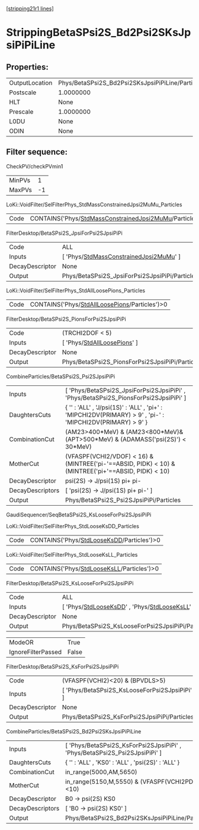 [[stripping21r1 lines]](./stripping21r1-index)

# StrippingBetaSPsi2S_Bd2Psi2SKsJpsiPiPiLine

## Properties:

|                |                                                  |
|----------------|--------------------------------------------------|
| OutputLocation | Phys/BetaSPsi2S_Bd2Psi2SKsJpsiPiPiLine/Particles |
| Postscale      | 1.0000000                                        |
| HLT            | None                                             |
| Prescale       | 1.0000000                                        |
| L0DU           | None                                             |
| ODIN           | None                                             |

## Filter sequence:

CheckPV/checkPVmin1

|        |     |
|--------|-----|
| MinPVs | 1   |
| MaxPVs | -1  |

LoKi::VoidFilter/SelFilterPhys_StdMassConstrainedJpsi2MuMu_Particles

|      |                                                                                                                          |
|------|--------------------------------------------------------------------------------------------------------------------------|
| Code | CONTAINS('Phys/[StdMassConstrainedJpsi2MuMu](./stripping21r1-commonparticles-stdmassconstrainedjpsi2mumu)/Particles')\>0 |

FilterDesktop/BetaSPsi2S_JpsiForPsi2SJpsiPiPi

|                 |                                                                                                         |
|-----------------|---------------------------------------------------------------------------------------------------------|
| Code            | ALL                                                                                                     |
| Inputs          | [ 'Phys/[StdMassConstrainedJpsi2MuMu](./stripping21r1-commonparticles-stdmassconstrainedjpsi2mumu)' ] |
| DecayDescriptor | None                                                                                                    |
| Output          | Phys/BetaSPsi2S_JpsiForPsi2SJpsiPiPi/Particles                                                          |

LoKi::VoidFilter/SelFilterPhys_StdAllLoosePions_Particles

|      |                                                                                                    |
|------|----------------------------------------------------------------------------------------------------|
| Code | CONTAINS('Phys/[StdAllLoosePions](./stripping21r1-commonparticles-stdallloosepions)/Particles')\>0 |

FilterDesktop/BetaSPsi2S_PionsForPsi2SJpsiPiPi

|                 |                                                                                   |
|-----------------|-----------------------------------------------------------------------------------|
| Code            | (TRCHI2DOF \< 5)                                                                  |
| Inputs          | [ 'Phys/[StdAllLoosePions](./stripping21r1-commonparticles-stdallloosepions)' ] |
| DecayDescriptor | None                                                                              |
| Output          | Phys/BetaSPsi2S_PionsForPsi2SJpsiPiPi/Particles                                   |

CombineParticles/BetaSPsi2S_Psi2SJpsiPiPi

|                  |                                                                                                              |
|------------------|--------------------------------------------------------------------------------------------------------------|
| Inputs           | [ 'Phys/BetaSPsi2S_JpsiForPsi2SJpsiPiPi' , 'Phys/BetaSPsi2S_PionsForPsi2SJpsiPiPi' ]                       |
| DaughtersCuts    | { '' : 'ALL' , 'J/psi(1S)' : 'ALL' , 'pi+' : 'MIPCHI2DV(PRIMARY) \> 9' , 'pi-' : 'MIPCHI2DV(PRIMARY) \> 9' } |
| CombinationCut   | (AM23\>400\*MeV) & (AM23\<800\*MeV)&(APT\>500\*MeV) & (ADAMASS('psi(2S)') \< 30\*MeV)                        |
| MotherCut        | (VFASPF(VCHI2/VDOF) \< 16) & (MINTREE('pi-'==ABSID, PIDK) \< 10) & (MINTREE('pi+'==ABSID, PIDK) \< 10)       |
| DecayDescriptor  | psi(2S) -\> J/psi(1S) pi+ pi-                                                                                |
| DecayDescriptors | [ 'psi(2S) -\> J/psi(1S) pi+ pi-' ]                                                                        |
| Output           | Phys/BetaSPsi2S_Psi2SJpsiPiPi/Particles                                                                      |

GaudiSequencer/SeqBetaSPsi2S_KsLooseForPsi2SJpsiPiPi

LoKi::VoidFilter/SelFilterPhys_StdLooseKsDD_Particles

|      |                                                                                            |
|------|--------------------------------------------------------------------------------------------|
| Code | CONTAINS('Phys/[StdLooseKsDD](./stripping21r1-commonparticles-stdlooseksdd)/Particles')\>0 |

LoKi::VoidFilter/SelFilterPhys_StdLooseKsLL_Particles

|      |                                                                                            |
|------|--------------------------------------------------------------------------------------------|
| Code | CONTAINS('Phys/[StdLooseKsLL](./stripping21r1-commonparticles-stdlooseksll)/Particles')\>0 |

FilterDesktop/BetaSPsi2S_KsLooseForPsi2SJpsiPiPi

|                 |                                                                                                                                                 |
|-----------------|-------------------------------------------------------------------------------------------------------------------------------------------------|
| Code            | ALL                                                                                                                                             |
| Inputs          | [ 'Phys/[StdLooseKsDD](./stripping21r1-commonparticles-stdlooseksdd)' , 'Phys/[StdLooseKsLL](./stripping21r1-commonparticles-stdlooseksll)' ] |
| DecayDescriptor | None                                                                                                                                            |
| Output          | Phys/BetaSPsi2S_KsLooseForPsi2SJpsiPiPi/Particles                                                                                               |

|                    |       |
|--------------------|-------|
| ModeOR             | True  |
| IgnoreFilterPassed | False |

FilterDesktop/BetaSPsi2S_KsForPsi2SJpsiPiPi

|                 |                                                 |
|-----------------|-------------------------------------------------|
| Code            | (VFASPF(VCHI2)\<20) & (BPVDLS\>5)               |
| Inputs          | [ 'Phys/BetaSPsi2S_KsLooseForPsi2SJpsiPiPi' ] |
| DecayDescriptor | None                                            |
| Output          | Phys/BetaSPsi2S_KsForPsi2SJpsiPiPi/Particles    |

CombineParticles/BetaSPsi2S_Bd2Psi2SKsJpsiPiPiLine

|                  |                                                                              |
|------------------|------------------------------------------------------------------------------|
| Inputs           | [ 'Phys/BetaSPsi2S_KsForPsi2SJpsiPiPi' , 'Phys/BetaSPsi2S_Psi2SJpsiPiPi' ] |
| DaughtersCuts    | { '' : 'ALL' , 'KS0' : 'ALL' , 'psi(2S)' : 'ALL' }                           |
| CombinationCut   | in_range(5000,AM,5650)                                                       |
| MotherCut        | in_range(5150,M,5550) & (VFASPF(VCHI2PDOF)\<10)                              |
| DecayDescriptor  | B0 -\> psi(2S) KS0                                                           |
| DecayDescriptors | [ 'B0 -\> psi(2S) KS0' ]                                                   |
| Output           | Phys/BetaSPsi2S_Bd2Psi2SKsJpsiPiPiLine/Particles                             |
